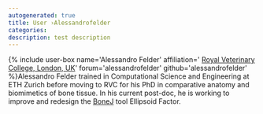 ```yaml
---
autogenerated: true
title: User ›Alessandrofelder
categories: 
description: test description
---
```


{% include user-box name='Alessandro Felder' affiliation=' [Royal Veterinary College, London, UK](http://www.rvc.ac.uk/)' forum='alessandrofelder' github='alessandrofelder' %}Alessandro Felder trained in Computational Science and Engineering at ETH Zurich before moving to RVC for his PhD in comparative anatomy and biomimetics of bone tissue. In his current post-doc, he is working to improve and redesign the [BoneJ](BoneJ) tool Ellipsoid Factor.
